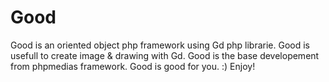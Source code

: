Good
====

Good is an oriented object php framework using Gd php librarie.
Good is usefull to create image & drawing with Gd.
Good is the base developement from phpmedias framework. 
Good is good for you.  :) Enjoy!